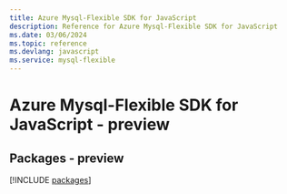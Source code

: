 ```yaml
---
title: Azure Mysql-Flexible SDK for JavaScript
description: Reference for Azure Mysql-Flexible SDK for JavaScript
ms.date: 03/06/2024
ms.topic: reference
ms.devlang: javascript
ms.service: mysql-flexible
---
```

# Azure Mysql-Flexible SDK for JavaScript - preview
## Packages - preview
[!INCLUDE [packages](mysql-flexible-index.md)]